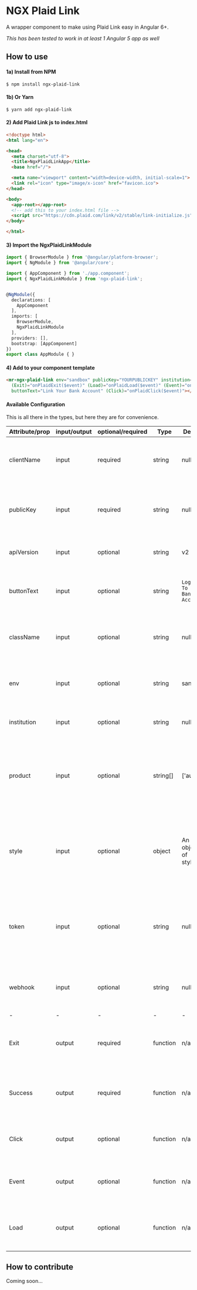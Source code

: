 # NGX Plaid Link

A wrapper component to make using Plaid Link easy in Angular 6+. 

*This has been tested to work in at least 1 Angular 5 app as well*

## How to use

#### 1a) Install from NPM

```shell
$ npm install ngx-plaid-link
```
 
#### 1b) Or Yarn

```shell
$ yarn add ngx-plaid-link
```

#### 2) Add Plaid Link js to index.html

```html
<!doctype html>
<html lang="en">

<head>
  <meta charset="utf-8">
  <title>NgxPlaidLinkApp</title>
  <base href="/">

  <meta name="viewport" content="width=device-width, initial-scale=1">
  <link rel="icon" type="image/x-icon" href="favicon.ico">
</head>

<body>
  <app-root></app-root>
  <!-- add this to your index.html file -->
  <script src="https://cdn.plaid.com/link/v2/stable/link-initialize.js"></script>
</body>

</html>
```


#### 3) Import the NgxPlaidLinkModule

```typescript
import { BrowserModule } from '@angular/platform-browser';
import { NgModule } from '@angular/core';

import { AppComponent } from './app.component';
import { NgxPlaidLinkModule } from 'ngx-plaid-link';


@NgModule({
  declarations: [
    AppComponent
  ],
  imports: [
    BrowserModule,
    NgxPlaidLinkModule
  ],
  providers: [],
  bootstrap: [AppComponent]
})
export class AppModule { }
```

#### 4) Add to your component template

```html
<mr-ngx-plaid-link env="sandbox" publicKey="YOURPUBLICKEY" institution="" (Success)="onPlaidSuccess($event)"
  (Exit)="onPlaidExit($event)" (Load)="onPlaidLoad($event)" (Event)="onPlaidEvent($event)" className="launch-plaid-link-button"
  buttonText="Link Your Bank Account" (Click)="onPlaidClick($event)"></mr-ngx-plaid-link>
```

#### Available Configuration
This is all there in the types, but here they are for convenience.

Attribute/prop | input/output | optional/required | Type | Default | Description
-------------- | ------------ | ----------------- | ---- | ------- | -----------
clientName | input | required | string | null | The name of your application, gets used in the Plaid Link UI.
publicKey | input | required | string | null | The public key from your Plaid account *Make sure it's the public key and not the private key*
apiVersion | input | optional | string | v2 | The version of the Plaid Link api to use
buttonText | input | optional | string | `Log In To Your Bank Account` | You can customize the text on the button by providing text here.
className | input | optional |string | null | A class or classes to apply to the button inside the component
env | input | optional | string | sandbox | Can be one of available plaid environments: `sandbox`, `development`, or `production`
institution | input | optional | string | null | If you want to launch a specific institution
product | input | optional | string[] | ['auth'] | An array of the names of the products you'd like to authorize. Available options are `transactions`, `auth`, and `identity`.
style | input | optional | object | An object of styles | An ngStyle object that can be used to apply styles and customize the plaid link button to match your app.
token | input | optional | string | null | You can provide a token if you are re-authenticating or updating an item that has previously been linked.
webhook | input | optional | string | null | You can provide a webhook for each item that Plaid will send events to.
 - | - | - | - | - | -
Exit | output | required | function | n/a | Passes the result from the onExit function to your component
Success  | output | required | function | n/a | Passes the result from the onSuccess function to your component
Click | output | optional | function | n/a | Lets you act on the event when the button is clicked
Event | output | optional | function | n/a | Passes the result from the onEvent function to your component
Load | output | optional | function | n/a | Lets you act on the event when the Plaid Link stuff is all loaded

## How to contribute
Coming soon...
